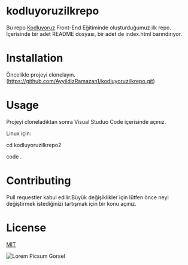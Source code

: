 # kodluyoruzilkrepo

Bu repo [Kodluyoruz](https://kodluyoruz.org) Front-End Eğitiminde oluşturduğumuz ilk repo. İçerisinde bir adet README dosyası, bir adet de index.html barındırıyor.

# Installation
Öncelikle projeyi clonelayın.(https://github.com/AyyildizRamazan1/kodluyoruzilkrepo.git)

# Usage
Projeyi cloneladıktan sonra Visual Studuo Code içerisinde açınız.

Linux için:

cd kodluyoruzilkrepo2

code .

# Contributing

Pull requestler kabul edilir.Büyük değişiklikler için lütfen önce neyi değiştirmek istediğinizi tartışmak için bir konu açınız.

# License

[MIT](https://choosealicense.com/licenses/mit/)

 ![Lorem Picsum Gorsel](https://r.resimlink.com/Me3mrhDnKo_E.png)

